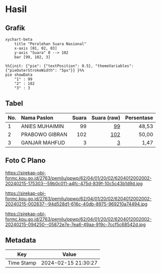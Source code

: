 # Hasil

## Grafik

```mermaid
xychart-beta
    title "Perolehan Suara Nasional"
    x-axis [01, 02, 03]
    y-axis "Suara" 0 --> 102
    bar [99, 102, 3]
```

```mermaid
%%{init: {"pie": {"textPosition": 0.5}, "themeVariables": {"pieOuterStrokeWidth": "5px"}} }%%
pie showData
    "1" : 99
    "2" : 102
    "3" : 3
```

## Tabel

| No. | Nama Paslon    | Suara | Suara (raw) | Persentase |
|:--- |:-------------- | -----:| -----------:| ----------:|
| 1   | ANIES MUHAIMIN | 99    | [99][p-1]   | 48,53      |
| 2   | PRABOWO GIBRAN | 102   | [102][p-2]  | 50,00      |
| 3   | GANJAR MAHFUD  | 3     | [3][p-3]    | 1,47       |


[p-1]: https://github.com/gigit-pemilu/pemilu-2024/blob/main/pilpres/hitung-suara/sub/62-kalimantan-tengah/sub/04-barito-selatan/sub/01-jenamas/sub/2002-rantau-bahuang/sub/002-tps/sub/paslon-1.txt
[p-2]: https://github.com/gigit-pemilu/pemilu-2024/blob/main/pilpres/hitung-suara/sub/62-kalimantan-tengah/sub/04-barito-selatan/sub/01-jenamas/sub/2002-rantau-bahuang/sub/002-tps/sub/paslon-2.txt
[p-3]: https://github.com/gigit-pemilu/pemilu-2024/blob/main/pilpres/hitung-suara/sub/62-kalimantan-tengah/sub/04-barito-selatan/sub/01-jenamas/sub/2002-rantau-bahuang/sub/002-tps/sub/paslon-3.txt

## Foto C Plano

https://sirekap-obj-formc.kpu.go.id/2763/pemilu/ppwp/62/04/01/20/02/6204012002002-20240215-175303--59b0c011-a4fc-475d-839f-10c5c43b1d9d.jpg

https://sirekap-obj-formc.kpu.go.id/2763/pemilu/ppwp/62/04/01/20/02/6204012002002-20240215-002837--94d528d1-616c-40db-8975-969210a74494.jpg

https://sirekap-obj-formc.kpu.go.id/2763/pemilu/ppwp/62/04/01/20/02/6204012002002-20240215-094250--05872e7e-7ea6-49aa-919c-7ccf5c68542d.jpg


## Metadata

| Key        | Value               |
| ---------- | ------------------- |
| Time Stamp | 2024-02-15 21:30:27 |



